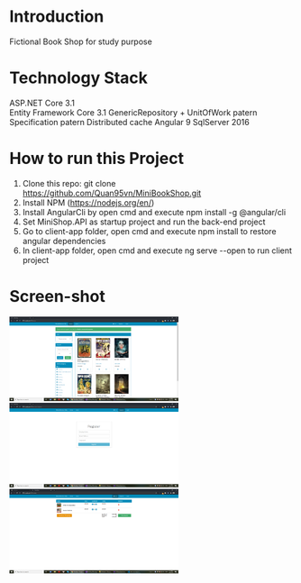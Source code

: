 # Introduction
Fictional Book Shop for study purpose

# Technology Stack
ASP.NET Core 3.1  
Entity Framework Core 3.1
GenericRepository + UnitOfWork patern 
Specification patern 
Distributed cache
Angular 9
SqlServer 2016

# How to run this Project
1. Clone this repo: git clone https://github.com/Quan95vn/MiniBookShop.git
2. Install NPM (https://nodejs.org/en/)
3. Install AngularCli by open cmd and execute npm install -g @angular/cli
4. Set MiniShop.API as startup project and run the back-end project
5. Go to client-app folder, open cmd and execute npm install to restore angular dependencies
6. In client-app folder, open cmd and execute ng serve --open to run client project

# Screen-shot

<img src="/images/home-page.png" width="300" height="150">
<img src="/images/register.png" width="300" height="150">
<img src="/images/basket.png" width="300" height="150">
